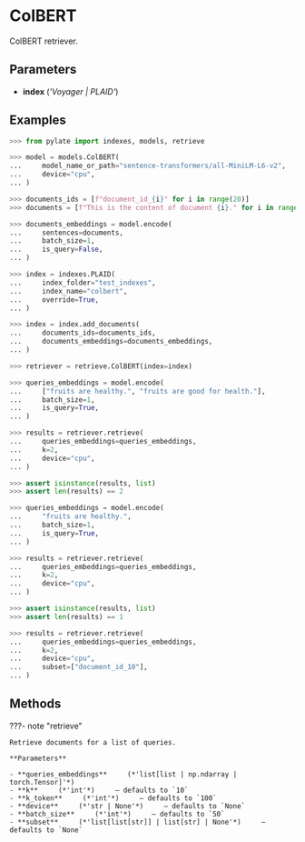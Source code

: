 # ColBERT

ColBERT retriever.



## Parameters

- **index** (*'Voyager | PLAID'*)



## Examples

```python
>>> from pylate import indexes, models, retrieve

>>> model = models.ColBERT(
...     model_name_or_path="sentence-transformers/all-MiniLM-L6-v2",
...     device="cpu",
... )

>>> documents_ids = [f"document_id_{i}" for i in range(20)]
>>> documents = [f"This is the content of document {i}." for i in range(20)]

>>> documents_embeddings = model.encode(
...     sentences=documents,
...     batch_size=1,
...     is_query=False,
... )

>>> index = indexes.PLAID(
...     index_folder="test_indexes",
...     index_name="colbert",
...     override=True,
... )

>>> index = index.add_documents(
...     documents_ids=documents_ids,
...     documents_embeddings=documents_embeddings,
... )

>>> retriever = retrieve.ColBERT(index=index)

>>> queries_embeddings = model.encode(
...     ["fruits are healthy.", "fruits are good for health."],
...     batch_size=1,
...     is_query=True,
... )

>>> results = retriever.retrieve(
...     queries_embeddings=queries_embeddings,
...     k=2,
...     device="cpu",
... )

>>> assert isinstance(results, list)
>>> assert len(results) == 2

>>> queries_embeddings = model.encode(
...     "fruits are healthy.",
...     batch_size=1,
...     is_query=True,
... )

>>> results = retriever.retrieve(
...     queries_embeddings=queries_embeddings,
...     k=2,
...     device="cpu",
... )

>>> assert isinstance(results, list)
>>> assert len(results) == 1

>>> results = retriever.retrieve(
...     queries_embeddings=queries_embeddings,
...     k=2,
...     device="cpu",
...     subset=["document_id_10"],
... )
```

## Methods

???- note "retrieve"

    Retrieve documents for a list of queries.

    **Parameters**

    - **queries_embeddings**     (*'list[list | np.ndarray | torch.Tensor]'*)
    - **k**     (*'int'*)     – defaults to `10`
    - **k_token**     (*'int'*)     – defaults to `100`
    - **device**     (*'str | None'*)     – defaults to `None`
    - **batch_size**     (*'int'*)     – defaults to `50`
    - **subset**     (*'list[list[str]] | list[str] | None'*)     – defaults to `None`
